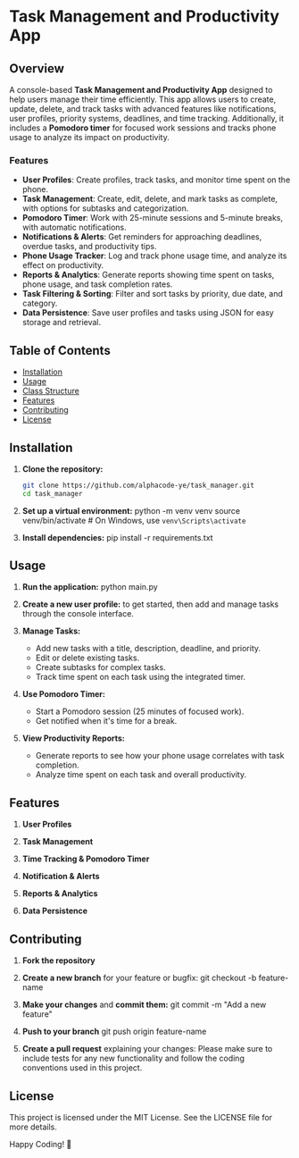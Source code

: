 # Task Management and Productivity App

## Overview
A console-based **Task Management and Productivity App** designed to help users manage their time efficiently. This app allows users to create, update, delete, and track tasks with advanced features like notifications, user profiles, priority systems, deadlines, and time tracking. Additionally, it includes a **Pomodoro timer** for focused work sessions and tracks phone usage to analyze its impact on productivity.

### Features
- **User Profiles**: Create profiles, track tasks, and monitor time spent on the phone.
- **Task Management**: Create, edit, delete, and mark tasks as complete, with options for subtasks and categorization.
- **Pomodoro Timer**: Work with 25-minute sessions and 5-minute breaks, with automatic notifications.
- **Notifications & Alerts**: Get reminders for approaching deadlines, overdue tasks, and productivity tips.
- **Phone Usage Tracker**: Log and track phone usage time, and analyze its effect on productivity.
- **Reports & Analytics**: Generate reports showing time spent on tasks, phone usage, and task completion rates.
- **Task Filtering & Sorting**: Filter and sort tasks by priority, due date, and category.
- **Data Persistence**: Save user profiles and tasks using JSON for easy storage and retrieval.

## Table of Contents
- [Installation](#installation)
- [Usage](#usage)
- [Class Structure](#class-structure)
- [Features](#features)
- [Contributing](#contributing)
- [License](#license)

## Installation

1. **Clone the repository:**
   ```bash
   git clone https://github.com/alphacode-ye/task_manager.git
   cd task_manager

2. **Set up a virtual environment:**
    python -m venv venv
    source venv/bin/activate                                       # On Windows, use `venv\Scripts\activate`

3. **Install dependencies:**
    pip install -r requirements.txt

## Usage

1. **Run the application:**
    python main.py

2. **Create a new user profile:**
    to get started, then add and manage tasks through the console interface.
    
3. **Manage Tasks:**
   - Add new tasks with a title, description, deadline, and priority.
   -  Edit or delete existing tasks.
   - Create subtasks for complex tasks.
   - Track time spent on each task using the integrated timer.

4. **Use Pomodoro Timer:**
   - Start a Pomodoro session (25 minutes of focused work).
   - Get notified when it's time for a break.
   
5. **View Productivity Reports:**
   - Generate reports to see how your phone usage correlates with task completion.
   - Analyze time spent on each task and overall productivity.

## Features

1. **User Profiles**

2. **Task Management**

3. **Time Tracking & Pomodoro Timer**

4. **Notification & Alerts**

5. **Reports & Analytics**

6. **Data Persistence**

## Contributing

1. **Fork the repository**

2. **Create a new branch** for your feature or bugfix:
    git checkout -b feature-name

3. **Make your changes** and **commit them:**
    git commit -m "Add a new feature"

4. **Push to your branch**
    git push origin feature-name

5. **Create a pull request** explaining your changes:
    Please make sure to include tests for any new functionality and follow the coding conventions used in this project.
    
## License

This project is licensed under the MIT License. See the LICENSE file for more details.

Happy Coding! 🚀
